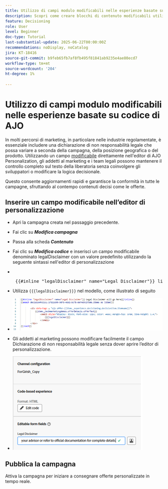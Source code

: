 ```yaml
---
title: Utilizzo di campi modulo modificabili nelle esperienze basate su codice di AJO
description: Scopri come creare blocchi di contenuto modificabili utilizzando campi di modulo in linea nei modelli di esperienza basati su codice di Adobe Journey Optimizer, per consentire agli addetti al marketing di creare contenuti dinamici e riutilizzabili per le campagne.
feature: Decisioning
role: User
level: Beginner
doc-type: Tutorial
last-substantial-update: 2025-06-22T00:00:00Z
recommendations: noDisplay, noCatalog
jira: KT-18416
source-git-commit: b9feb65fb7af8fb495f81841ab9235e4ae80ecd7
workflow-type: tm+mt
source-wordcount: '204'
ht-degree: 1%

---
```


# Utilizzo di campi modulo modificabili nelle esperienze basate su codice di AJO

In molti percorsi di marketing, in particolare nelle industrie regolamentate, è essenziale includere una dichiarazione di non responsabilità legale che possa variare a seconda della campagna, della posizione geografica o del prodotto. Utilizzando un campo [modificabile](https://experienceleague.adobe.com/it/docs/journey-optimizer-learn/tutorials/channels/code-based-experience-channel/form-fields-in-code-based-experiences) direttamente nell&#39;editor di AJO Personalization, gli addetti al marketing e i team legali possono mantenere il controllo completo sul testo della liberatoria senza coinvolgere gli sviluppatori o modificare la logica decisionale.

Questo consente aggiornamenti rapidi e garantisce la conformità in tutte le campagne, sfruttando al contempo contenuti decisi come le offerte.

## Inserire un campo modificabile nell’editor di personalizzazione

- Apri la campagna creata nel passaggio precedente.
- Fai clic su _&#x200B;**Modifica campagna**&#x200B;_
- Passa alla scheda _&#x200B;**Contenuto**&#x200B;_
- Fai clic su _&#x200B;**Modifica codice**&#x200B;_ e inserisci un campo modificabile denominato legalDisclaimer con un valore predefinito utilizzando la seguente sintassi nell&#39;editor di personalizzazione

- &#x200B;
  <pre> {{#inline "legalDisclaimer" name="Legal Disclaimer"}} liberatoria legale andrà qui {{/inline}}  </pre>

- Utilizza <code>{{{legalDisclaimer}}}</code> nel modello, come illustrato di seguito

- ![campi modificabili](assets/editable-fields.png)

- Gli addetti al marketing possono modificare facilmente il campo Dichiarazione di non responsabilità legale senza dover aprire l’editor di personalizzazione.
- ![editable-field-marketer](assets/editable-field-marketer-view.png)



## Pubblica la campagna

Attiva la campagna per iniziare a consegnare offerte personalizzate in tempo reale.

